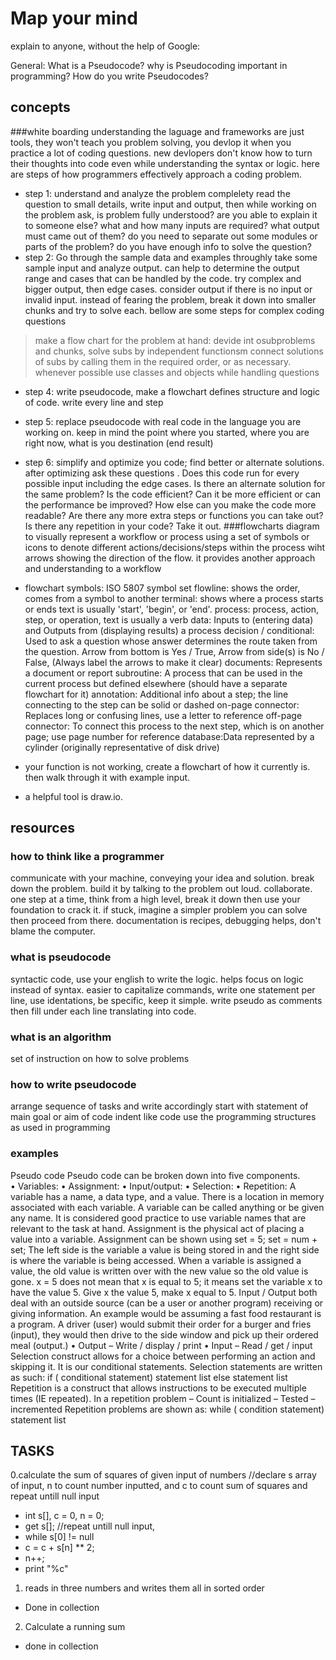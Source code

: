 # Map your mind
explain to anyone, without the help of Google:

General:
What is a Pseudocode?
why is Pseudocoding important in programming?
How do you write Pseudocodes?

## concepts
###white boarding
understanding the laguage and frameworks are just tools, they won't teach you problem solving, you devlop it when you practice a lot of coding questions.
new devlopers don't know how to turn their thoughts into code even while understanding the syntax or logic. here are steps of how programmers effectively approach a coding problem.
- step 1: understand and analyze the problem
complelety read the question to small details, write input and output, then while working on the problem ask, is problem fully understood? are you able to explain it to someone else? what and how many inputs are required? what output must came out of them? do you need to separate out some modules or parts of the problem? do you have enough info to solve the question?
- step 2: Go through the sample data and examples throughly
take some sample input and analyze output. can help to determine the output range and cases that can be handled by the code. try complex and bigger output, then edge cases. consider output if there is no input or invalid input. instead of fearing the problem, break it down into smaller chunks and try to solve each. bellow are some steps for complex coding questions
> make a flow chart for the problem at hand: devide int osubproblems and chunks, solve subs by independent functionsm connect solutions of subs by calling them in the required order, or as necessary. whenever possible use classes and objects while handling questions
- step 4: write pseudocode, make a flowchart
defines structure and logic of code. write every line and step
- step 5: replace pseudocode with real code in the language you are working on. 
keep in mind the point where you started, where you are right now, what is you destination (end result)
- step 6: simplify and optimize you code;
find better or alternate solutions. after optimizing ask these questions . Does this code run for every possible input including the edge cases.
Is there an alternate solution for the same problem?
Is the code efficient? Can it be more efficient or can the performance be improved?
How else can you make the code more readable?
Are there any more extra steps or functions you can take out?
Is there any repetition in your code? Take it out.
###flowcharts
diagram to visually represent a workflow or process using a set of symbols or icons to denote different actions/decisions/steps within the process wiht arrows showing the direction of the flow. it provides another approach and understanding to a workflow
- flowchart symbols: ISO 5807 symbol set
flowline: shows the order, comes from a symbol to another
terminal:  shows where a process starts or ends text is usually 'start', 'begin', or 'end'.
process:  process, action, step, or operation, text is usually a verb
data: Inputs to (entering data) and Outputs from (displaying results) a process
decision / conditional: Used to ask a question whose answer determines the route taken from the question. Arrow from bottom is Yes / True, Arrow from side(s) is No / False, (Always label the arrows to make it clear)
documents: Represents a document or report
subroutine: A process that can be used in the current process but defined elsewhere (should have a separate flowchart for it)
annotation: Additional info about a step; the line connecting to the step can be solid or dashed
on-page connector: Replaces long or confusing lines, use a letter to reference
off-page connector: To connect this process to the next step, which is on another page; use page number for reference
database:Data represented by a cylinder (originally representative of disk drive)


- your function is not working, create a flowchart of how it currently is. then walk through it with example input.
- a helpful tool is draw.io.
## resources
### how to think like a programmer
communicate with your machine, conveying your idea and solution. break down the problem.
build it by talking to the problem out loud. collaborate. one step at a time, think from a high level, break it down then use your foundation to crack it. if stuck, imagine a simpler problem you can solve then proceed from there.
documentation is recipes, debugging helps, don't blame the computer.
### what is pseudocode
syntactic code, use your english to write the logic. helps focus on logic instead of syntax.
easier to capitalize commands, write one statement per line, use identations, be specific, keep it simple.
write pseudo as comments then fill under each line translating into code.
### what is an algorithm
set of instruction on how to solve problems
### how to write pseudocode
arrange sequence of tasks and write accordingly
start with statement of main goal or aim of code
indent like code
use the programming structures as used in programming
### examples
Pseudo code 
Pseudo code can be broken down into five components.  
• Variables: 
• Assignment: 
• Input/output: 
• Selection: 
• Repetition: 
A variable has a name, a data type, and a value. There is a location in memory associated with each variable. A variable 
can be called anything or be given any name. It is considered good practice to use variable names that are relevant to 
the task at hand. 
Assignment is the physical act of placing a value into a variable. Assignment can be shown using 
set = 5; 
set = num + set; 
The left side is the variable a value is being stored in and the right side is where the variable is being accessed. When a 
variable is assigned a value, the old value is written over with the new value so the old value is gone. x = 5 does not 
mean that x is equal to 5; it means set the variable x to have the value 5. Give x the value 5, make x equal to 5. 
Input / Output both deal with an outside source (can be  a user or another program) receiving or giving information. An 
example would be assuming a fast food restaurant is a program. A driver (user) would submit their order for a burger 
and fries (input), they would then drive to the side window and pick up their ordered meal (output.) 
• Output – Write / display / print 
• Input – Read / get / input 
Selection construct allows for a choice between performing an action and skipping it. It is our conditional statements. 
Selection statements are written as such: 
if ( conditional statement) 
statement list 
else 
statement list 
Repetition is a construct that allows instructions to be executed multiple times (IE repeated). 
In a repetition problem – Count is initialized – Tested – incremented 
Repetition problems are shown as: 
while ( condition statement) 
statement list 


## TASKS

0.calculate the sum of squares of given input of numbers
//declare s array of input, n to count number inputted, and c to count sum of squares and repeat untill null input
- int s[], c = 0, n = 0;
-  get s[];
//repeat untill null input,
- while s[0] != null
-	c = c + s[n] ** 2;
-	n++;
- print "%c"

1. reads in three numbers and writes them all in sorted order
- Done in collection

2. Calculate a running sum
- done in collection

